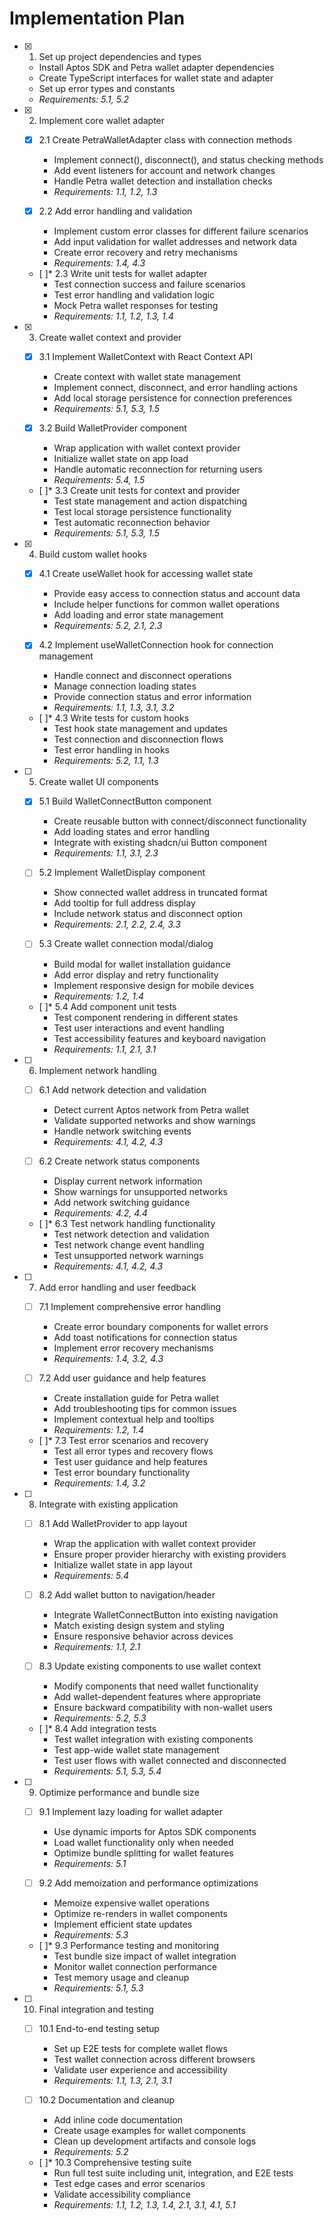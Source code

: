 # Implementation Plan

- [x] 1. Set up project dependencies and types
  - Install Aptos SDK and Petra wallet adapter dependencies
  - Create TypeScript interfaces for wallet state and adapter
  - Set up error types and constants
  - _Requirements: 5.1, 5.2_

- [x] 2. Implement core wallet adapter
  - [x] 2.1 Create PetraWalletAdapter class with connection methods
    - Implement connect(), disconnect(), and status checking methods
    - Add event listeners for account and network changes
    - Handle Petra wallet detection and installation checks
    - _Requirements: 1.1, 1.2, 1.3_

  - [x] 2.2 Add error handling and validation
    - Implement custom error classes for different failure scenarios
    - Add input validation for wallet addresses and network data
    - Create error recovery and retry mechanisms
    - _Requirements: 1.4, 4.3_

  - [ ]* 2.3 Write unit tests for wallet adapter
    - Test connection success and failure scenarios
    - Test error handling and validation logic
    - Mock Petra wallet responses for testing
    - _Requirements: 1.1, 1.2, 1.3, 1.4_

- [x] 3. Create wallet context and provider
  - [x] 3.1 Implement WalletContext with React Context API
    - Create context with wallet state management
    - Implement connect, disconnect, and error handling actions
    - Add local storage persistence for connection preferences
    - _Requirements: 5.1, 5.3, 1.5_

  - [x] 3.2 Build WalletProvider component
    - Wrap application with wallet context provider
    - Initialize wallet state on app load
    - Handle automatic reconnection for returning users
    - _Requirements: 5.4, 1.5_

  - [ ]* 3.3 Create unit tests for context and provider
    - Test state management and action dispatching
    - Test local storage persistence functionality
    - Test automatic reconnection behavior
    - _Requirements: 5.1, 5.3, 1.5_

- [x] 4. Build custom wallet hooks
  - [x] 4.1 Create useWallet hook for accessing wallet state
    - Provide easy access to connection status and account data
    - Include helper functions for common wallet operations
    - Add loading and error state management
    - _Requirements: 5.2, 2.1, 2.3_

  - [x] 4.2 Implement useWalletConnection hook for connection management
    - Handle connect and disconnect operations
    - Manage connection loading states
    - Provide connection status and error information
    - _Requirements: 1.1, 1.3, 3.1, 3.2_

  - [ ]* 4.3 Write tests for custom hooks
    - Test hook state management and updates
    - Test connection and disconnection flows
    - Test error handling in hooks
    - _Requirements: 5.2, 1.1, 1.3_

- [ ] 5. Create wallet UI components
  - [x] 5.1 Build WalletConnectButton component
    - Create reusable button with connect/disconnect functionality
    - Add loading states and error handling
    - Integrate with existing shadcn/ui Button component
    - _Requirements: 1.1, 3.1, 2.3_

  - [ ] 5.2 Implement WalletDisplay component
    - Show connected wallet address in truncated format
    - Add tooltip for full address display
    - Include network status and disconnect option
    - _Requirements: 2.1, 2.2, 2.4, 3.3_

  - [ ] 5.3 Create wallet connection modal/dialog
    - Build modal for wallet installation guidance
    - Add error display and retry functionality
    - Implement responsive design for mobile devices
    - _Requirements: 1.2, 1.4_

  - [ ]* 5.4 Add component unit tests
    - Test component rendering in different states
    - Test user interactions and event handling
    - Test accessibility features and keyboard navigation
    - _Requirements: 1.1, 2.1, 3.1_

- [ ] 6. Implement network handling
  - [ ] 6.1 Add network detection and validation
    - Detect current Aptos network from Petra wallet
    - Validate supported networks and show warnings
    - Handle network switching events
    - _Requirements: 4.1, 4.2, 4.3_

  - [ ] 6.2 Create network status components
    - Display current network information
    - Show warnings for unsupported networks
    - Add network switching guidance
    - _Requirements: 4.2, 4.4_

  - [ ]* 6.3 Test network handling functionality
    - Test network detection and validation
    - Test network change event handling
    - Test unsupported network warnings
    - _Requirements: 4.1, 4.2, 4.3_

- [ ] 7. Add error handling and user feedback
  - [ ] 7.1 Implement comprehensive error handling
    - Create error boundary components for wallet errors
    - Add toast notifications for connection status
    - Implement error recovery mechanisms
    - _Requirements: 1.4, 3.2, 4.3_

  - [ ] 7.2 Add user guidance and help features
    - Create installation guide for Petra wallet
    - Add troubleshooting tips for common issues
    - Implement contextual help and tooltips
    - _Requirements: 1.2, 1.4_

  - [ ]* 7.3 Test error scenarios and recovery
    - Test all error types and recovery flows
    - Test user guidance and help features
    - Test error boundary functionality
    - _Requirements: 1.4, 3.2_

- [ ] 8. Integrate with existing application
  - [ ] 8.1 Add WalletProvider to app layout
    - Wrap the application with wallet context provider
    - Ensure proper provider hierarchy with existing providers
    - Initialize wallet state in app layout
    - _Requirements: 5.4_

  - [ ] 8.2 Add wallet button to navigation/header
    - Integrate WalletConnectButton into existing navigation
    - Match existing design system and styling
    - Ensure responsive behavior across devices
    - _Requirements: 1.1, 2.1_

  - [ ] 8.3 Update existing components to use wallet context
    - Modify components that need wallet functionality
    - Add wallet-dependent features where appropriate
    - Ensure backward compatibility with non-wallet users
    - _Requirements: 5.2, 5.3_

  - [ ]* 8.4 Add integration tests
    - Test wallet integration with existing components
    - Test app-wide wallet state management
    - Test user flows with wallet connected and disconnected
    - _Requirements: 5.1, 5.3, 5.4_

- [ ] 9. Optimize performance and bundle size
  - [ ] 9.1 Implement lazy loading for wallet adapter
    - Use dynamic imports for Aptos SDK components
    - Load wallet functionality only when needed
    - Optimize bundle splitting for wallet features
    - _Requirements: 5.1_

  - [ ] 9.2 Add memoization and performance optimizations
    - Memoize expensive wallet operations
    - Optimize re-renders in wallet components
    - Implement efficient state updates
    - _Requirements: 5.3_

  - [ ]* 9.3 Performance testing and monitoring
    - Test bundle size impact of wallet integration
    - Monitor wallet connection performance
    - Test memory usage and cleanup
    - _Requirements: 5.1, 5.3_

- [ ] 10. Final integration and testing
  - [ ] 10.1 End-to-end testing setup
    - Set up E2E tests for complete wallet flows
    - Test wallet connection across different browsers
    - Validate user experience and accessibility
    - _Requirements: 1.1, 1.3, 2.1, 3.1_

  - [ ] 10.2 Documentation and cleanup
    - Add inline code documentation
    - Create usage examples for wallet components
    - Clean up development artifacts and console logs
    - _Requirements: 5.2_

  - [ ]* 10.3 Comprehensive testing suite
    - Run full test suite including unit, integration, and E2E tests
    - Test edge cases and error scenarios
    - Validate accessibility compliance
    - _Requirements: 1.1, 1.2, 1.3, 1.4, 2.1, 3.1, 4.1, 5.1_